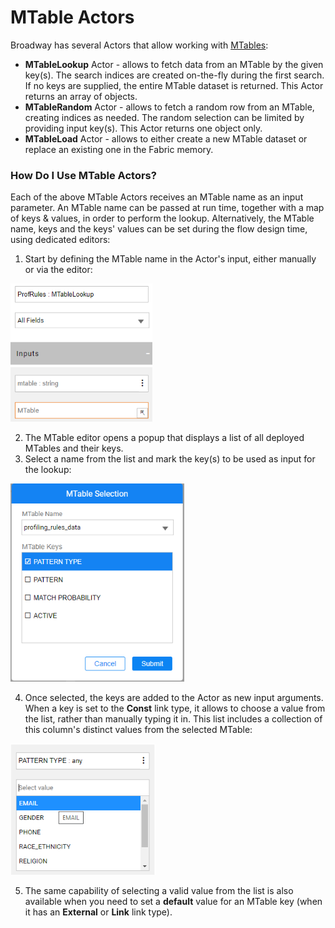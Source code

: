 <web>

# MTable Actors

Broadway has several Actors that allow working with [MTables](/articles/09_translations/06_mtables_overview.md):

* **MTableLookup** Actor - allows to fetch data from an MTable by the given key(s). The search indices are created on-the-fly during the first search. If no keys are supplied, the entire MTable dataset is returned. This Actor returns an array of objects.
* **MTableRandom** Actor - allows to fetch a random row from an MTable, creating indices as needed. The random selection can be limited by providing input key(s). This Actor returns one object only.
* **MTableLoad** Actor - allows to either create a new MTable dataset or replace an existing one in the Fabric memory.

### How Do I Use MTable Actors?

Each of the above MTable Actors receives an MTable name as an input parameter. An MTable name can be passed at run time, together with a map of keys & values, in order to perform the lookup. Alternatively, the MTable name, keys and the keys' values can be set during the flow design time, using dedicated editors:

1. Start by defining the MTable name in the Actor's input, either manually or via the editor:

<img src="../images/99_actors_09_0.png" style="zoom:80%;" />

2. The MTable editor opens a popup that displays a list of all deployed MTables and their keys. 
3. Select a name from the list and mark the key(s) to be used as input for the lookup:

<img src="../images/99_actors_09_1.png" style="zoom:80%;" />

4. Once selected, the keys are added to the Actor as new input arguments. When a key is set to the **Const** link type, it allows to choose a value from the list, rather than manually typing it in. This list includes a collection of this column's distinct values from the selected MTable:

<img src="../images/99_actors_09_2.png" style="zoom:80%;" />

5. The same capability of selecting a valid value from the list is also available when you need to set a **default** value for an MTable key (when it has an **External** or **Link** link type).



</web>
